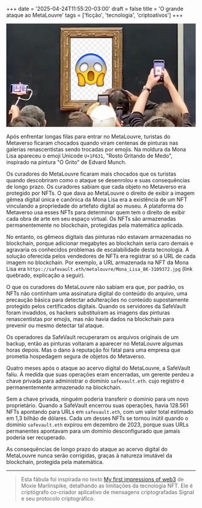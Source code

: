 +++
date = '2025-04-24T11:55:20-03:00'
draft = false
title = 'O grande ataque ao MetaLouvre'
tags = ['ficção', 'tecnologia', 'criptoativos']
+++

![Turistas fotografando a moldura da Mona Lisa, com o emoji "FACE SCREAMING IN FEAR" no lugar da pintura de Leonardo Da Vinci](metalouvre-grito.jpg)

Após enfrentar longas filas para entrar no MetaLouvre,
turistas do Metaverso ficaram chocados quando viram
centenas de pinturas nas galerias renascentistas
sendo trocadas por emojis.
Na moldura da Mona Lisa apareceu o emoji Unicode `U+1F631`,
"Rosto Gritando de Medo", inspirado na pintura "O Grito" de Edvard Munch.

Os curadores do MetaLouvre ficaram mais chocados que os turistas quando
descobriram como o ataque se desenrolou e suas consequências de longo prazo.
Os curadores sabiam que cada objeto no Metaverso era protegido por NFTs.
O que dava ao MetaLouvre o direito de exibir a imagem gêmea digital única e canônica da Mona Lisa
era a existência de um NFT vinculando a propriedade do artefato digital ao museu.
A plataforma do Metaverso usa esses NFTs para determinar
quem tem o direito de exibir cada obra de arte em seu espaço virtual.
Os NFTs são armazenadas permanentemente no blockchain, protegidas pela matemática aplicada.

No entanto, os gêmeos digitais das pinturas não estavam armazenadas no blockchain,
porque adicionar megabytes ao blockchain seria caro demais e
agravaria os conhecidos problemas de escalabilidade desta tecnologia.
A solução oferecida pelos vendedores de NFTs era registrar só a URL de cada imagem no blockchain.
Por exemplo, a URL armazenada na NFT da Mona Lisa era `https://safevault.eth/metalouvre/Mona_Lisa_8K-3109372.jpg`
(link quebrado, explicação a seguir).

O que os curadores do MetaLouvre não sabiam era que, por padrão, os NFTs não continham
uma assinatura digital do conteúdo do arquivo, uma precaução básica para detectar adulterações no conteúdo supostamente protegido pelos certificados digitais.
Quando os servidores da SafeVault foram invadidos,
os hackers substituíram as imagens das pinturas renascentistas por emojis,
mas não havia dados na blockchain para prevenir ou mesmo detectar tal ataque.

Os operadores da SafeVault recuperaram os arquivos originais de um backup,
então as pinturas voltaram a aparecer no MetaLouvre algumas horas depois.
Mas o dano à reputação foi fatal para uma empresa que prometia hospedagem segura de objetos do Metaverso.

Quatro meses após o ataque ao acervo digital do MetaLouvre, a SafeVault faliu.
À medida que suas operações eram encerradas,
um gerente perdeu a chave privada para administrar o domínio `safevault.eth`.
cujo registro é permanentemente armazenado na blockchain.

Sem a chave privada, ninguém poderia transferir o domínio para um novo proprietário.
Quando a SafeVault encerrou suas operações,
havia 128.561 NFTs apontando para URLs em `safevault.eth`, com um valor total estimado em 1,3 bilhão de dólares.
Cada um desses NFTs se tornou inútil quando o domínio `safevault.eth` expirou em dezembro de 2023,
porque suas URLs permanentes apontavam para um domínio desconfigurado que jamais poderia ser recuperado.

As consequências de longo prazo do ataque ao acervo digital do MetaLouvre nunca serão corrigidas,
graças à natureza imutável da blockchain, protegida pela matemática.

----

> Esta fábula foi inspirada no texto
[My first impressions of web3](https://moxie.org/2022/01/07/web3-first-impressions.html)
de Moxie Marlinspike, detalhando as limitações da tecnologia NFT.
Ele é criptógrafo co-criador aplicativo de mensagens criptografadas Signal e seu protocolo criptográfico.
